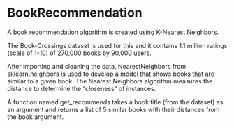 # BookRecommendation
A book recommendation algorithm is created using K-Nearest Neighbors.

The Book-Crossings dataset is used for this and it contains 1.1 million ratings (scale of 1-10) of 270,000 books by 90,000 users.

After importing and cleaning the data, NearestNeighbors from sklearn.neighbors is used to develop a model that shows books that are similar to a given book. The Nearest Neighbors algorithm measures the distance to determine the “closeness” of instances.

A function named get_recommends takes a book title (from the dataset) as an argument and returns a list of 5 similar books with their distances from the book argument.
